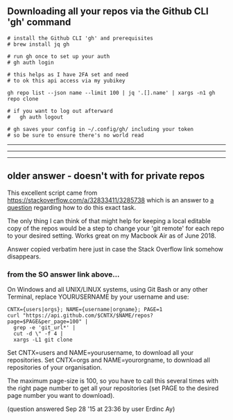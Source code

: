 
## Downloading all your repos via the Github CLI 'gh' command

```
# install the Github CLI 'gh' and prerequisites
# brew install jq gh

# run gh once to set up your auth
# gh auth login

# this helps as I have 2FA set and need
# to ok this api access via my yubikey

gh repo list --json name --limit 100 | jq '.[].name' | xargs -n1 gh repo clone

# if you want to log out afterward
#   gh auth logout

# gh saves your config in ~/.config/gh/ including your token
# so be sure to ensure there's no world read

```


---
---
---


## older answer - doesn't with for private repos
This excellent script came from https://stackoverflow.com/a/32833411/3285738
which is an answer to [a question](https://stackoverflow.com/questions/19576742/how-to-clone-all-repos-at-once-from-github?utm_medium=organic&utm_source=google_rich_qa&utm_campaign=google_rich_qa) regarding how to do this exact task.

The only thing I can think of that might help for keeping a local editable copy of the repos would be a step to change your 'git remote' for each repo to your desired setting.   Works great on my Macbook Air as of June 2018.

Answer copied verbatim here just in case the Stack Overflow link somehow disappears.

### from the SO answer link above...

On Windows and all UNIX/LINUX systems, using Git Bash or any other Terminal, replace YOURUSERNAME by your username and use:

```
CNTX={users|orgs}; NAME={username|orgname}; PAGE=1
curl "https://api.github.com/$CNTX/$NAME/repos?page=$PAGE&per_page=100" |
  grep -e 'git_url*' |
  cut -d \" -f 4 |
  xargs -L1 git clone
```

Set CNTX=users and NAME=yourusername, to download all your repositories. Set CNTX=orgs and NAME=yourorgname, to download all repositories of your organisation.

The maximum page-size is 100, so you have to call this several times with the right page number to get all your repositories (set PAGE to the desired page number you want to download).

(question answered Sep 28 '15 at 23:36 by user Erdinc Ay)

```

